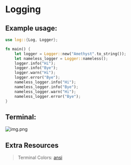 # Logging
## Example usage:
```rust
use log::{Log, Logger};

fn main() {
    let logger = Logger::new("Amethyst".to_string());
    let nameless_logger = Logger::nameless();
    logger.info("Hi");
    logger.info("Bye");
    logger.warn("Hi");
    logger.error("Bye");
    nameless_logger.info("Hi");
    nameless_logger.info("Bye");
    nameless_logger.warn("Hi");
    nameless_logger.error("Bye");
}
```

## Terminal:
![img.png](https://github.com/sauoro/amethyst/blob/main/assets/log_test.png)

## Extra Resources
> Terminal Colors: [ansi](https://github.com/fidian/ansi)
